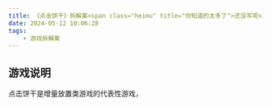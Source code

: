 ```yaml
---
title: 《点击饼干》拆解案<span class="heimu" title="你知道的太多了">还没写呢</span>
date: 2024-05-12 10:06:28
tags:
    - 游戏拆解案
---
```

## 游戏说明
点击饼干是增量放置类游戏的代表性游戏，